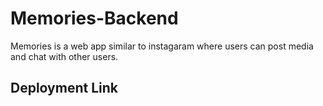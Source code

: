 # Memories-Backend

Memories is a web app similar to instagaram where users can post media and chat with other users.

## Deployment Link

